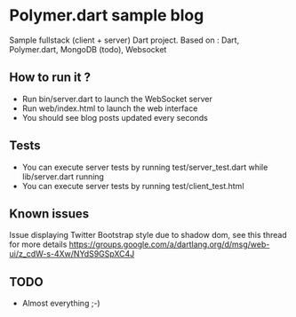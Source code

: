# Polymer.dart sample blog

Sample fullstack (client + server) Dart project.
Based on : Dart, Polymer.dart, MongoDB (todo), Websocket  

## How to run it ?

* Run bin/server.dart to launch the WebSocket server
* Run web/index.html to launch the web interface
* You should see blog posts updated every seconds

## Tests

* You can execute server tests by running test/server_test.dart while lib/server.dart running
* You can execute server tests by running test/client_test.html

## Known issues

Issue displaying Twitter Bootstrap style due to shadow dom, see this thread for more details https://groups.google.com/a/dartlang.org/d/msg/web-ui/z_cdW-s-4Xw/NYdS9GSpXC4J

## TODO

* Almost everything ;-)